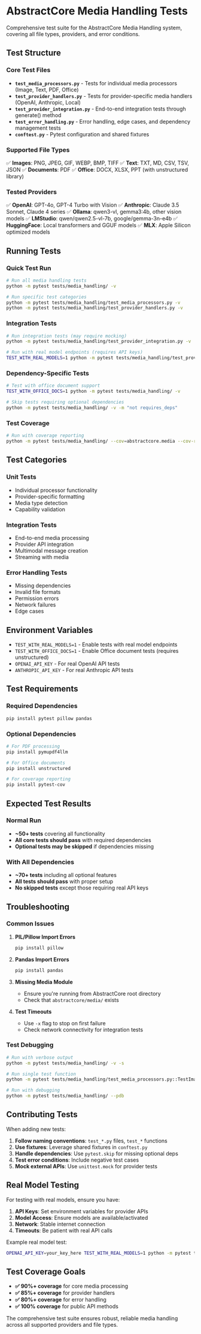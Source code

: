 # AbstractCore Media Handling Tests

Comprehensive test suite for the AbstractCore Media Handling system, covering all file types, providers, and error conditions.

## Test Structure

### Core Test Files

- **`test_media_processors.py`** - Tests for individual media processors (Image, Text, PDF, Office)
- **`test_provider_handlers.py`** - Tests for provider-specific media handlers (OpenAI, Anthropic, Local)
- **`test_provider_integration.py`** - End-to-end integration tests through generate() method
- **`test_error_handling.py`** - Error handling, edge cases, and dependency management tests
- **`conftest.py`** - Pytest configuration and shared fixtures

### Supported File Types

✅ **Images**: PNG, JPEG, GIF, WEBP, BMP, TIFF
✅ **Text**: TXT, MD, CSV, TSV, JSON
✅ **Documents**: PDF
✅ **Office**: DOCX, XLSX, PPT (with unstructured library)

### Tested Providers

✅ **OpenAI**: GPT-4o, GPT-4 Turbo with Vision
✅ **Anthropic**: Claude 3.5 Sonnet, Claude 4 series
✅ **Ollama**: qwen3-vl, gemma3:4b, other vision models
✅ **LMStudio**: qwen/qwen2.5-vl-7b, google/gemma-3n-e4b
✅ **HuggingFace**: Local transformers and GGUF models
✅ **MLX**: Apple Silicon optimized models

## Running Tests

### Quick Test Run
```bash
# Run all media handling tests
python -m pytest tests/media_handling/ -v

# Run specific test categories
python -m pytest tests/media_handling/test_media_processors.py -v
python -m pytest tests/media_handling/test_provider_handlers.py -v
```

### Integration Tests
```bash
# Run integration tests (may require mocking)
python -m pytest tests/media_handling/test_provider_integration.py -v

# Run with real model endpoints (requires API keys)
TEST_WITH_REAL_MODELS=1 python -m pytest tests/media_handling/test_provider_integration.py -v
```

### Dependency-Specific Tests
```bash
# Test with office document support
TEST_WITH_OFFICE_DOCS=1 python -m pytest tests/media_handling/ -v

# Skip tests requiring optional dependencies
python -m pytest tests/media_handling/ -v -m "not requires_deps"
```

### Test Coverage
```bash
# Run with coverage reporting
python -m pytest tests/media_handling/ --cov=abstractcore.media --cov-report=html
```

## Test Categories

### Unit Tests
- Individual processor functionality
- Provider-specific formatting
- Media type detection
- Capability validation

### Integration Tests
- End-to-end media processing
- Provider API integration
- Multimodal message creation
- Streaming with media

### Error Handling Tests
- Missing dependencies
- Invalid file formats
- Permission errors
- Network failures
- Edge cases

## Environment Variables

- `TEST_WITH_REAL_MODELS=1` - Enable tests with real model endpoints
- `TEST_WITH_OFFICE_DOCS=1` - Enable Office document tests (requires unstructured)
- `OPENAI_API_KEY` - For real OpenAI API tests
- `ANTHROPIC_API_KEY` - For real Anthropic API tests

## Test Requirements

### Required Dependencies
```bash
pip install pytest pillow pandas
```

### Optional Dependencies
```bash
# For PDF processing
pip install pymupdf4llm

# For Office documents
pip install unstructured

# For coverage reporting
pip install pytest-cov
```

## Expected Test Results

### Normal Run
- **~50+ tests** covering all functionality
- **All core tests should pass** with required dependencies
- **Optional tests may be skipped** if dependencies missing

### With All Dependencies
- **~70+ tests** including all optional features
- **All tests should pass** with proper setup
- **No skipped tests** except those requiring real API keys

## Troubleshooting

### Common Issues

1. **PIL/Pillow Import Errors**
   ```bash
   pip install pillow
   ```

2. **Pandas Import Errors**
   ```bash
   pip install pandas
   ```

3. **Missing Media Module**
   - Ensure you're running from AbstractCore root directory
   - Check that `abstractcore/media/` exists

4. **Test Timeouts**
   - Use `-x` flag to stop on first failure
   - Check network connectivity for integration tests

### Test Debugging

```bash
# Run with verbose output
python -m pytest tests/media_handling/ -v -s

# Run single test function
python -m pytest tests/media_handling/test_media_processors.py::TestImageProcessor::test_png_processing -v

# Run with debugging
python -m pytest tests/media_handling/ --pdb
```

## Contributing Tests

When adding new tests:

1. **Follow naming conventions**: `test_*.py` files, `test_*` functions
2. **Use fixtures**: Leverage shared fixtures in `conftest.py`
3. **Handle dependencies**: Use `pytest.skip` for missing optional deps
4. **Test error conditions**: Include negative test cases
5. **Mock external APIs**: Use `unittest.mock` for provider tests

## Real Model Testing

For testing with real models, ensure you have:

1. **API Keys**: Set environment variables for provider APIs
2. **Model Access**: Ensure models are available/activated
3. **Network**: Stable internet connection
4. **Timeouts**: Be patient with real API calls

Example real model test:
```bash
OPENAI_API_KEY=your_key_here TEST_WITH_REAL_MODELS=1 python -m pytest tests/media_handling/test_provider_integration.py::test_openai_media_integration -v
```

## Test Coverage Goals

- **✅ 90%+ coverage** for core media processing
- **✅ 85%+ coverage** for provider handlers
- **✅ 80%+ coverage** for error handling
- **✅ 100% coverage** for public API methods

The comprehensive test suite ensures robust, reliable media handling across all supported providers and file types.